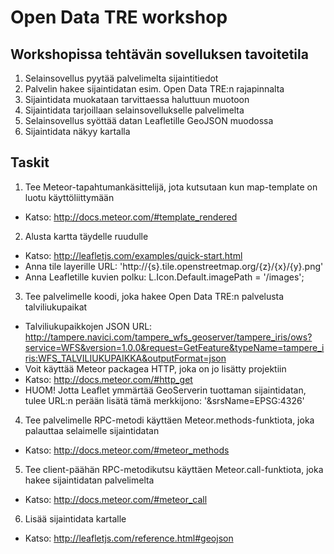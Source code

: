 Open Data TRE workshop
=======================

Workshopissa tehtävän sovelluksen tavoitetila
-----------

1. Selainsovellus pyytää palvelimelta sijaintitiedot
2. Palvelin hakee sijaintidatan esim. Open Data TRE:n rajapinnalta
3. Sijaintidata muokataan tarvittaessa haluttuun muotoon
4. Sijaintidata tarjoillaan selainsovellukselle palvelimelta
5. Selainsovellus syöttää datan Leafletille GeoJSON muodossa
6. Sijaintidata näkyy kartalla

Taskit
-----------

1. Tee Meteor-tapahtumankäsittelijä, jota kutsutaan kun map-template on luotu käyttöliittymään
  - Katso: http://docs.meteor.com/#template_rendered
2. Alusta kartta täydelle ruudulle
  - Katso: http://leafletjs.com/examples/quick-start.html
  - Anna tile layerille URL: 'http://{s}.tile.openstreetmap.org/{z}/{x}/{y}.png'
  - Anna Leafletille kuvien polku: 
    L.Icon.Default.imagePath = '/images';
3. Tee palvelimelle koodi, joka hakee Open Data TRE:n palvelusta talviliukupaikat
  - Talviliukupaikkojen JSON URL: http://tampere.navici.com/tampere_wfs_geoserver/tampere_iris/ows?service=WFS&version=1.0.0&request=GetFeature&typeName=tampere_iris:WFS_TALVILIUKUPAIKKA&outputFormat=json
  - Voit käyttää Meteor packagea HTTP, joka on jo lisätty projektiin
  - Katso: http://docs.meteor.com/#http_get
  - HUOM! Jotta Leaflet ymmärtää GeoServerin tuottaman sijaintidatan, tulee URL:n perään lisätä tämä merkkijono: '&srsName=EPSG:4326'
4. Tee palvelimelle RPC-metodi käyttäen Meteor.methods-funktiota, joka palauttaa selaimelle sijaintidatan
  - Katso: http://docs.meteor.com/#meteor_methods
5. Tee client-päähän RPC-metodikutsu käyttäen Meteor.call-funktiota, joka hakee sijaintidatan palvelimelta
  - Katso: http://docs.meteor.com/#meteor_call
6. Lisää sijaintidata kartalle
  - Katso: http://leafletjs.com/reference.html#geojson
